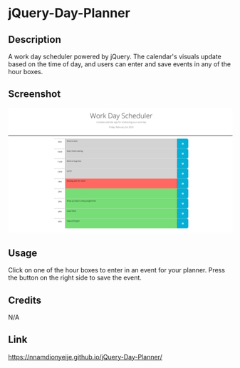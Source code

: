 # jQuery-Day-Planner

## Description

A work day scheduler powered by jQuery. The calendar's visuals update based on the time of day, and users can enter and save events in any of the hour boxes.

## Screenshot

![A screenshot of the main page of my day planner application](./assets/images/work-day-scheduler.png)

## Usage

Click on one of the hour boxes to enter in an event for your planner. Press the button on the right side to save the event.

## Credits

N/A

## Link

https://nnamdionyeije.github.io/jQuery-Day-Planner/
